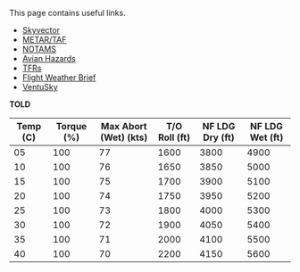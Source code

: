 This page contains useful links.

- [Skyvector](https://skyvector.com/?ll=30.76827114056944,-86.90624999422171&chart=301&zoom=6 "Skyvector")
- [METAR/TAF](https://www.aviationweather.gov/taf/data?ids=KNSE+KNDZ+KPNS+KNPA+KGZH+K12J+KJKA+KMOB&format=raw&metars=on&date=&submit=Get+TAF+data "METAR/TAF")
- [NOTAMS](https://www.notams.faa.gov/dinsQueryWeb/ "NOTAMS")
- [Avian Hazards](https://www.usahas.com/ "Avian Hazards")
- [TFRs](https://tfr.faa.gov/tfr_map_ims/html/ns/scale4/tile_6_7.html "TFRs")
- [Flight Weather Brief](https://fwb.metoc.navy.mil/ "Flight Weather Briefer")
- [VentuSky](https://www.ventusky.com/?p=30.86;-87.11;8&l=temperature-2m"Winds")

**TOLD**

| Temp (C) | Torque (%) | Max Abort (Wet) (kts) | T/O Roll (ft) | NF LDG Dry (ft) | NF LDG Wet (ft) |
| -- | --- | -- | ---- | ---- | ---- |
| 05 | 100 | 77 | 1600 | 3800 | 4900 |
| 10 | 100 | 76 | 1650 | 3850 | 5000 |
| 15 | 100 | 75 | 1700 | 3900 | 5100 |
| 20 | 100 | 74 | 1750 | 3950 | 5200 |
| 25 | 100 | 73 | 1800 | 4000 | 5300 |
| 30 | 100 | 72 | 1900 | 4050 | 5400 |
| 35 | 100 | 71 | 2000 | 4100 | 5500 |
| 40 | 100 | 70 | 2200 | 4150 | 5600 |

